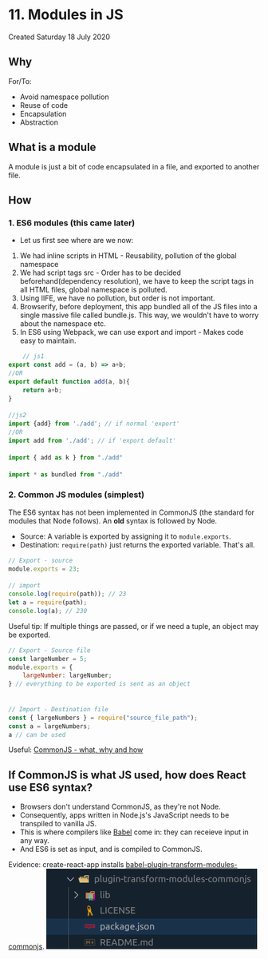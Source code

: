 # 11. Modules in JS
Created Saturday 18 July 2020

## Why
For/To:
* Avoid namespace pollution
* Reuse of code
* Encapsulation
* Abstraction


## What is a module
A module is just a bit of code encapsulated in a file, and exported to another file.

## How
### 1. ES6 modules (this came later)
* Let us first see where are we now:
1. We had inline scripts in HTML - Reusability, pollution of the global namespace
2. We had script tags src - Order has to be decided beforehand(dependency resolution), we have to keep the script tags in all HTML files, global namespace is polluted.
3. Using IIFE, we have no pollution, but order is not important.
4. Browserify, before deployment, this app bundled all of the JS files into a single massive file called bundle.js. This way, we wouldn't have to worry about the namespace etc.
5. In ES6 using Webpack, we can use export and import - Makes code easy to maintain.
```js
	// js1
export const add = (a, b) => a+b;
//OR
export default function add(a, b){
	return a+b;
}

//js2
import {add} from './add'; // if normal 'export'
//OR
import add from './add'; // if 'export default'

import { add as k } from "./add"

import * as bundled from "./add"
```

### 2. Common JS modules (simplest)
The ES6 syntax has not been implemented in CommonJS (the standard for modules that Node follows). An **old** syntax is followed by Node.
* Source: A variable is exported by assigning it to `module.exports`.
* Destination: `require(path)` just returns the exported variable.
That's all.
```js
// Export - source
module.exports = 23;

// import
console.log(require(path)); // 23
let a = require(path);
console.log(a); // 230
```
Useful tip: If multiple things are passed, or if we need a tuple, an object may be exported.
```js
// Export - Source file
const largeNumber = 5;
module.exports = {
	largeNumber: largeNumber;
} // everything to be exported is sent as an object


// Import - Destination file
const { largeNumbers } = require("source_file_path");
const a = largeNumbers;
a // can be used
```
Useful: [CommonJS - what, why and how](https://medium.com/@cgcrutch18/commonjs-what-why-and-how-64ed9f31aa46)

## If CommonJS is what JS used, how does React use ES6 syntax?
* Browsers don't understand CommonJS, as they're not Node.
* Consequently, apps written in Node.js's JavaScript needs to be transpiled to vanilla JS.
* This is where compilers like [Babel](2_ES5_and_ES6.md) come in: they can receieve input in any way.
* And ES6 is set as input, and is compiled to CommonJS.


Evidence: create-react-app installs [babel-plugin-transform-modules-commonjs](https://babeljs.io/docs/en/babel-plugin-transform-modules-commonjs).
![](../../../assets/11_Modules_in_JS-image-1-f26e87b7.png)

